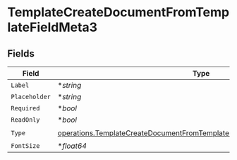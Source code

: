 # TemplateCreateDocumentFromTemplateFieldMeta3


## Fields

| Field                                                                                                                                                                      | Type                                                                                                                                                                       | Required                                                                                                                                                                   | Description                                                                                                                                                                |
| -------------------------------------------------------------------------------------------------------------------------------------------------------------------------- | -------------------------------------------------------------------------------------------------------------------------------------------------------------------------- | -------------------------------------------------------------------------------------------------------------------------------------------------------------------------- | -------------------------------------------------------------------------------------------------------------------------------------------------------------------------- |
| `Label`                                                                                                                                                                    | **string*                                                                                                                                                                  | :heavy_minus_sign:                                                                                                                                                         | N/A                                                                                                                                                                        |
| `Placeholder`                                                                                                                                                              | **string*                                                                                                                                                                  | :heavy_minus_sign:                                                                                                                                                         | N/A                                                                                                                                                                        |
| `Required`                                                                                                                                                                 | **bool*                                                                                                                                                                    | :heavy_minus_sign:                                                                                                                                                         | N/A                                                                                                                                                                        |
| `ReadOnly`                                                                                                                                                                 | **bool*                                                                                                                                                                    | :heavy_minus_sign:                                                                                                                                                         | N/A                                                                                                                                                                        |
| `Type`                                                                                                                                                                     | [operations.TemplateCreateDocumentFromTemplateFieldMetaTemplatesResponseType](../../models/operations/templatecreatedocumentfromtemplatefieldmetatemplatesresponsetype.md) | :heavy_check_mark:                                                                                                                                                         | N/A                                                                                                                                                                        |
| `FontSize`                                                                                                                                                                 | **float64*                                                                                                                                                                 | :heavy_minus_sign:                                                                                                                                                         | N/A                                                                                                                                                                        |